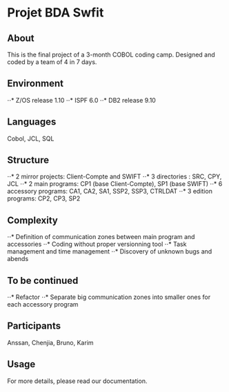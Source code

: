 # Projet BDA Swfit

## About
This is the final project of a 3-month COBOL coding camp.
Designed and coded by a team of 4 in 7 days.

## Environment
⋅⋅* Z/OS release 1.10
⋅⋅* ISPF 6.0
⋅⋅* DB2 release 9.10

## Languages
Cobol, JCL, SQL

## Structure
⋅⋅* 2 mirror projects: Client-Compte and SWIFT
⋅⋅* 3 directories : SRC, CPY, JCL
⋅⋅* 2 main programs: CP1 (base Client-Compte), SP1 (base SWIFT)
⋅⋅* 6 accessory programs: CA1, CA2, SA1, SSP2, SSP3, CTRLDAT
⋅⋅* 3 edition programs: CP2, CP3, SP2

## Complexity
⋅⋅* Definition of communication zones between main program and accessories
⋅⋅* Coding without proper versionning tool
⋅⋅* Task management and time management
⋅⋅* Discovery of unknown bugs and abends

## To be continued
⋅⋅* Refactor
⋅⋅* Separate big communication zones into smaller ones for each accessory program

## Participants
Anssan, Chenjia, Bruno, Karim

## Usage
For more details, please read our documentation.
